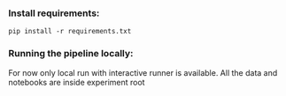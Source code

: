 ### Install requirements:
`pip install -r requirements.txt`

### Running the pipeline locally:

For now only local run with interactive runner is available. All the data and notebooks are inside experiment root